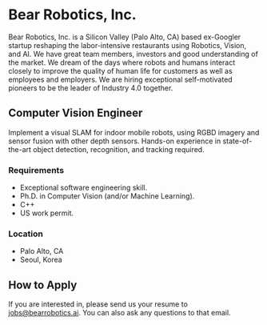# Bear Robotics, Inc.

Bear Robotics, Inc. is a Silicon Valley (Palo Alto, CA) based ex-Googler startup
reshaping the labor-intensive restaurants using Robotics, Vision, and AI.  We
have great team members, investors and good understanding of the market. We
dream of the days where robots and humans interact closely to improve the
quality of human life for customers as well as employees and employers.  We are
hiring exceptional self-motivated pioneers to be the leader of Industry 4.0
together.

## Computer Vision Engineer
Implement a visual SLAM for indoor mobile robots, using RGBD imagery and sensor
fusion with other depth sensors.  Hands-on experience in state-of-the-art object
detection, recognition, and tracking required.

### Requirements
* Exceptional software engineering skill.
* Ph.D. in Computer Vision (and/or Machine Learning).
* C++
* US work permit.

### Location
* Palo Alto, CA
* Seoul, Korea

## How to Apply
If you are interested in, please send us your resume to jobs@bearrobotics.ai. 
You can also ask any questions to that email.

